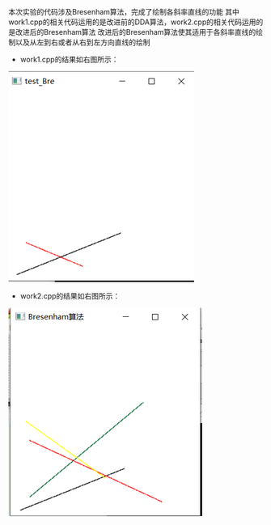 本次实验的代码涉及Bresenham算法，完成了绘制各斜率直线的功能
其中work1.cpp的相关代码运用的是改进前的DDA算法，work2.cpp的相关代码运用的是改进后的Bresenham算法
改进后的Bresenham算法使其适用于各斜率直线的绘制以及从左到右或者从右到左方向直线的绘制
- work1.cpp的结果如右图所示：

![图片](https://github.com/TQY-tqy/Computer-Graphics-with-OpenGL/blob/main/%E5%9B%BE%E7%89%87/%E5%B1%8F%E5%B9%95%E6%88%AA%E5%9B%BE%202022-06-09%20151924.png)

- work2.cpp的结果如右图所示：

![图片](https://github.com/TQY-tqy/Computer-Graphics-with-OpenGL/blob/main/%E5%9B%BE%E7%89%87/%E5%B1%8F%E5%B9%95%E6%88%AA%E5%9B%BE%202022-06-05%20210134.png)
